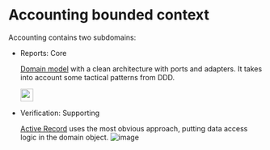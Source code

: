 # Accounting bounded context

Accounting contains two subdomains:

- Reports: Core

  [Domain model](https://martinfowler.com/eaaCatalog/domainModel.html) with a clean architecture with ports and adapters. It takes into account some tactical patterns from DDD.

  <img src='https://github.com/zhuravlevma/nestjs-ddd-clean-architecture/assets/44276887/2be14dbf-818b-452d-a39e-0a9de80c9a6b' width='25'>

- Verification: Supporting

  [Active Record](https://www.martinfowler.com/eaaCatalog/activeRecord.html) uses the most obvious approach, putting data access logic in the domain object.
  ![image](https://github.com/zhuravlevma/nestjs-ddd-architecture/assets/44276887/5debb30e-91df-44c6-abf0-e82d4442d0b9)
